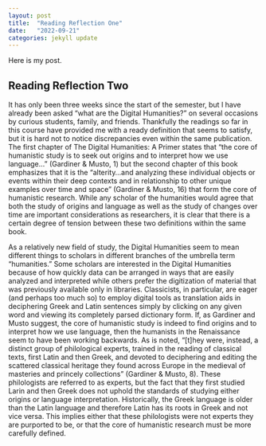 ```yaml
---
layout: post
title:  "Reading Reflection One"
date:   "2022-09-21" 
categories: jekyll update
---
```


Here is my post.

## Reading Reflection Two

It has only been three weeks since the start of the semester, but I have already been asked “what are the Digital Humanities?” on several occasions by curious students, family, and friends.  Thankfully the readings so far in this course have provided me with a ready definition that seems to satisfy, but it is hard not to notice discrepancies even within the same publication.  The first chapter of The Digital Humanities: A Primer states that “the core of humanistic study is to seek out origins and to interpret how we use language…” (Gardiner & Musto, 1) but the second chapter of this book emphasizes that it is the “alterity…and analyzing these individual objects or events within their deep contexts and in relationship to other unique examples over time and space” (Gardiner & Musto, 16) that form the core of humanistic research.  While any scholar of the humanities would agree that both the study of origins and language as well as the study of changes over time are important considerations as researchers, it is clear that there is a certain degree of tension between these two definitions within the same book.

As a relatively new field of study, the Digital Humanities seem to mean different things to scholars in different branches of the umbrella term “humanities.”  Some scholars are interested in the Digital Humanities because of how quickly data can be arranged in ways that are easily analyzed and interpreted while others prefer the digitization of material that was previously available only in libraries.  Classicists, in particular, are eager (and perhaps too much so) to employ digital tools as translation aids in deciphering Greek and Latin sentences simply by clicking on any given word and viewing its completely parsed dictionary form.  If, as Gardiner and Musto suggest, the core of humanistic study is indeed to find origins and to interpret how we use language, then the humanists in the Renaissance seem to have been working backwards.  As is noted, “[t]hey were, instead, a distinct group of philological experts, trained in the reading of classical texts, first Latin and then Greek, and devoted to deciphering and editing the scattered classical heritage they found across Europe in the medieval of masteries and princely collections” (Gardiner & Musto, 8).  These philologists are referred to as experts, but the fact that they first studied Larin and then Greek does not uphold the standards of studying either origins or language interpretation.  Historically, the Greek language is older than the Latin language and therefore Latin has its roots in Greek and not vice versa.  This implies either that these philologists were not experts they are purported to be, or that the core of humanistic research must be more carefully defined.  
